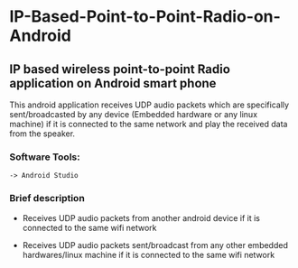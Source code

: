 # IP-Based-Point-to-Point-Radio-on-Android
## IP based wireless point-to-point Radio application on Android smart phone


This android application receives UDP audio packets which are specifically sent/broadcasted by any 
device (Embedded hardware or any linux machine) if it is connected to the same network and play the 
received data from the speaker.
   
    
### Software Tools:

    -> Android Studio
  
  
### Brief description
      
* Receives UDP audio packets from another android device if it is connected to the same wifi network

* Receives UDP audio packets sent/broadcast from any other embedded hardwares/linux machine if it
is connected to the same wifi network
    
